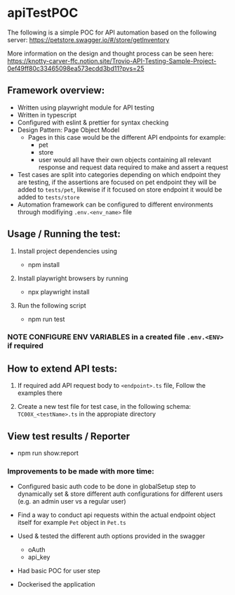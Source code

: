 # apiTestPOC

The following is a simple POC for API automation based on the following server:
https://petstore.swagger.io/#/store/getInventory

More information on the design and thought process can be seen here:
https://knotty-carver-ffc.notion.site/Trovio-API-Testing-Sample-Project-0ef49ff80c33465098ea573ecdd3bd11?pvs=25

## Framework overview:

- Written using playwright module for API testing
- Written in typescript
- Configured with eslint & prettier for syntax checking
- Design Pattern: Page Object Model
  - Pages in this case would be the different API endpoints for example:
    - pet
    - store
    - user
      would all have their own objects containing all relevant response and request data required to make and assert a request
- Test cases are split into categories depending on which endpoint they are testing, if the assertions are focused on pet endpoint they will be added to `tests/pet`, likewise if it focused on store endpoint it would be added to `tests/store`
- Automation framework can be configured to different environments through modifiying `.env.<env_name>` file

## Usage / Running the test:

1. Install project dependencies using

   - npm install

2. Install playwright browsers by running

   - npx playwright install

3. Run the following script

   - npm run test

### NOTE CONFIGURE ENV VARIABLES in a created file `.env.<ENV>` if required

## How to extend API tests:

1. If required add API request body to `<endpoint>.ts` file, Follow the examples there

2. Create a new test file for test case, in the following schema: `TC00X_<testName>.ts` in the appropiate directory

## View test results / Reporter

- npm run show:report

### Improvements to be made with more time:

- Configured basic auth code to be done in globalSetup step to dynamically set & store different auth configurations for different users (e.g. an admin user vs a regular user)

- Find a way to conduct api requests within the actual endpoint object itself for example `Pet` object in `Pet.ts`

- Used & tested the different auth options provided in the swagger

  - oAuth
  - api_key

- Had basic POC for user step

- Dockerised the application
